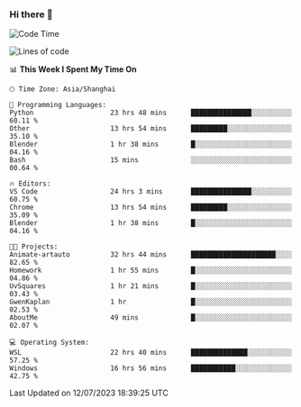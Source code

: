 ### Hi there 👋

<!--
**GwenKaplan/GwenKaplan** is a ✨ _special_ ✨ repository because its `README.md` (this file) appears on your GitHub profile.

Here are some ideas to get you started:

- 🔭 I’m currently working on ...
- 🌱 I’m currently learning ...
- 👯 I’m looking to collaborate on ...
- 🤔 I’m looking for help with ...
- 💬 Ask me about ...
- 📫 How to reach me: ...
- 😄 Pronouns: ...
- ⚡ Fun fact: ...
-->

<!--START_SECTION:waka-->
![Code Time](http://img.shields.io/badge/Code%20Time-171%20hrs%2053%20mins-blue)

![Lines of code](https://img.shields.io/badge/From%20Hello%20World%20I%27ve%20Written-2.5%20thousand%20lines%20of%20code-blue)

📊 **This Week I Spent My Time On** 

```text
🕑︎ Time Zone: Asia/Shanghai

💬 Programming Languages: 
Python                   23 hrs 48 mins      ███████████████░░░░░░░░░░   60.11 % 
Other                    13 hrs 54 mins      █████████░░░░░░░░░░░░░░░░   35.10 % 
Blender                  1 hr 38 mins        █░░░░░░░░░░░░░░░░░░░░░░░░   04.16 % 
Bash                     15 mins             ░░░░░░░░░░░░░░░░░░░░░░░░░   00.64 % 

🔥 Editors: 
VS Code                  24 hrs 3 mins       ███████████████░░░░░░░░░░   60.75 % 
Chrome                   13 hrs 54 mins      █████████░░░░░░░░░░░░░░░░   35.09 % 
Blender                  1 hr 38 mins        █░░░░░░░░░░░░░░░░░░░░░░░░   04.16 % 

🐱‍💻 Projects: 
Animate-artauto          32 hrs 44 mins      █████████████████████░░░░   82.65 % 
Homework                 1 hr 55 mins        █░░░░░░░░░░░░░░░░░░░░░░░░   04.86 % 
UvSquares                1 hr 21 mins        █░░░░░░░░░░░░░░░░░░░░░░░░   03.43 % 
GwenKaplan               1 hr                █░░░░░░░░░░░░░░░░░░░░░░░░   02.53 % 
AboutMe                  49 mins             █░░░░░░░░░░░░░░░░░░░░░░░░   02.07 % 

💻 Operating System: 
WSL                      22 hrs 40 mins      ██████████████░░░░░░░░░░░   57.25 % 
Windows                  16 hrs 56 mins      ███████████░░░░░░░░░░░░░░   42.75 % 
```


 Last Updated on 12/07/2023 18:39:25 UTC
<!--END_SECTION:waka-->
